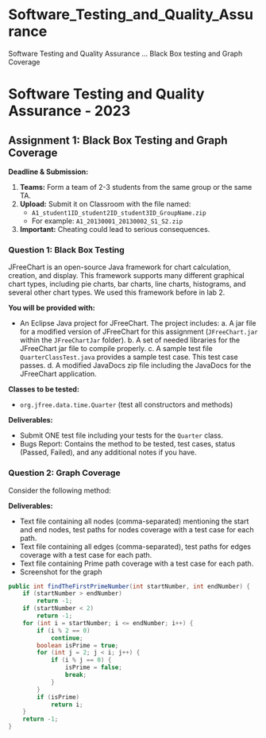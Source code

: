 # Software_Testing_and_Quality_Assurance
Software Testing and Quality Assurance ... Black Box testing and Graph Coverage
# Software Testing and Quality Assurance - 2023
## Assignment 1: Black Box Testing and Graph Coverage

**Deadline & Submission:**
1. **Teams:** Form a team of 2-3 students from the same group or the same TA.
2. **Upload:** Submit it on Classroom with the file named:
   - `A1_student1ID_student2ID_student3ID_GroupName.zip`
   - For example: `A1_20130001_20130002_S1_S2.zip`
3. **Important:** Cheating could lead to serious consequences.

### Question 1: Black Box Testing
JFreeChart is an open-source Java framework for chart calculation, creation, and display. This framework supports many different graphical chart types, including pie charts, bar charts, line charts, histograms, and several other chart types. We used this framework before in lab 2.

**You will be provided with:**
- An Eclipse Java project for JFreeChart. The project includes:
  a. A jar file for a modified version of JFreeChart for this assignment (`JFreeChart.jar` within the `JFreeChartJar` folder).
  b. A set of needed libraries for the JFreeChart jar file to compile properly.
  c. A sample test file `QuarterClassTest.java` provides a sample test case. This test case passes.
  d. A modified JavaDocs zip file including the JavaDocs for the JFreeChart application.

**Classes to be tested:**
- `org.jfree.data.time.Quarter` (test all constructors and methods)

**Deliverables:**
- Submit ONE test file including your tests for the `Quarter` class.
- Bugs Report: Contains the method to be tested, test cases, status (Passed, Failed), and any additional notes if you have.

### Question 2: Graph Coverage
Consider the following method:

**Deliverables:**
- Text file containing all nodes (comma-separated) mentioning the start and end nodes, test paths for nodes coverage with a test case for each path.
- Text file containing all edges (comma-separated), test paths for edges coverage with a test case for each path.
- Text file containing Prime path coverage with a test case for each path.
- Screenshot for the graph
```java
public int findTheFirstPrimeNumber(int startNumber, int endNumber) {
    if (startNumber > endNumber)
        return -1;
    if (startNumber < 2)
        return -1;
    for (int i = startNumber; i <= endNumber; i++) {
        if (i % 2 == 0)
            continue;
        boolean isPrime = true;
        for (int j = 2; j < i; j++) {
            if (i % j == 0) {
                isPrime = false;
                break;
            }
        }
        if (isPrime)
            return i;
    }
    return -1;
}

